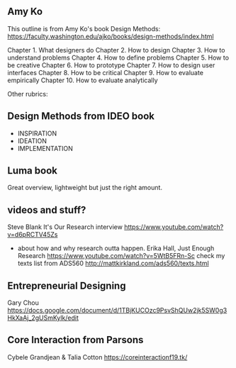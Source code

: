 ## Amy Ko

This outline is from Amy Ko's book Design Methods:
https://faculty.washington.edu/ajko/books/design-methods/index.html

Chapter 1. What designers do
Chapter 2. How to design
Chapter 3. How to understand problems
Chapter 4. How to define problems
Chapter 5. How to be creative
Chapter 6. How to prototype
Chapter 7. How to design user interfaces
Chapter 8. How to be critical
Chapter 9. How to evaluate empirically
Chapter 10. How to evaluate analytically

Other rubrics:

## Design Methods from IDEO book
- INSPIRATION
- IDEATION
- IMPLEMENTATION

## Luma book
Great overview, lightweight but just the right amount.

## videos and stuff?
Steve Blank It's Our Research interview  https://www.youtube.com/watch?v=d6pRCTV45Zs
- about how and why research outta happen.
Erika Hall, Just Enough Research https://www.youtube.com/watch?v=5WtB5FRn-Sc
check my texts list from ADS560 http://mattkirkland.com/ads560/texts.html

## Entrepreneurial Designing
Gary Chou
https://docs.google.com/document/d/1TBjKUCOzc9PsvShQUw2jk5SW0g3HkXaAj_2gUSmKylk/edit

## Core Interaction from Parsons
Cybele Grandjean & Talia Cotton
https://coreinteractionf19.tk/
